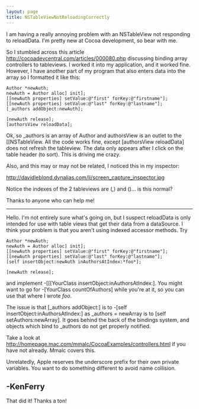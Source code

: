 ```yaml
---
layout: page
title: NSTableViewNotReloadingCorrectly
---
```


I am having a really annoying problem with an NSTableView not responding to reloadData.  I'm pretty new at Cocoa development, so bear with me.

So I stumbled across this article http://cocoadevcentral.com/articles/000080.php  discussing binding array controllers to tableviews.  I worked it into my application, and it worked fine.  However, I have another part of my program that also enters data into the array so I formatted it like this:

    
	Author *newAuth;
	newAuth = Author alloc] init];
	[[newAuth properties] setValue:@"first" forKey:@"firstname"];
	[[newAuth properties] setValue:@"last" forKey:@"lastname"];
	[_authors addObject:newAuth];

	[newAuth release];
	[authorsView reloadData];


Ok, so _authors is an array of Author and authorsView is an outlet to the [[NSTableView.  All the code works fine, except [authorsView reloadData] does not refresh the tableview.  The data only appears after I click on the table header (to sort).  This is driving me crazy.

Also, and this may or may not be related, I noticed this in my inspector:

http://davidleblond.dynalias.com/lj/screen_capture_inspector.jpg

Notice the indexes of the 2 tableviews are (,) and ()... is this normal?

Thanks to anyone who can help me!

----

Hello.  I'm not entirely sure what's going on, but I suspect     reloadData is only intended for use with table views that get their data from a dataSource.  I think your problem is that you aren't using indexed accessor methods.  Try

    
	Author *newAuth;
	newAuth = Author alloc] init];
	[[newAuth properties] setValue:@"first" forKey:@"firstname"];
	[[newAuth properties] setValue:@"last" forKey:@"lastname"];
	[self insertObject:newAuth inAuthorsAtIndex:*foo*];

	[newAuth release];


and implement     -[[[YourClass insertObject:inAuthorsAtIndex:].  You might want to go for     -[YourClass countOfAuthors] while you're at it, so you can use that where I wrote *foo*.

The issue is that     [_authors addObject:] is to     -[self insertObject:inAuthorsAtIndex:] as     _authors = newArray is to     [self setAuthors:newArray].  It goes behind the back of the bindings system, and objects which bind to     _authors do not get properly notified.  

Take a look at http://homepage.mac.com/mmalc/CocoaExamples/controllers.html if you have not already.  Mmalc covers this.

Unrelatedly, Apple reserves the underscore prefix for their own private variables.  You want to do something different to avoid name collision.

-KenFerry
----
That did it!  Thanks a ton!

